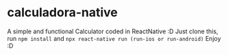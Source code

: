 # calculadora-native
A simple and functional Calculator coded in ReactNative :D 
Just clone this, run `npm install` and `npx react-native run (run-ios or run-android)`
Enjoy :D 
